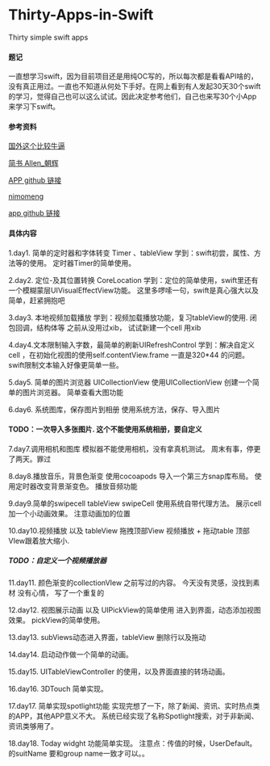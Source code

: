 # Thirty-Apps-in-Swift
Thirty simple swift apps

#### 题记
一直想学习swift，因为目前项目还是用纯OC写的，所以每次都是看看API啥的，没有真正用过。一直也不知道从何处下手好。在网上看到有人发起30天30个swift的学习，觉得自己也可以这么试试。因此决定参考他们，自己也来写30个小App来学习下swift。

#### 参考资料
[国外这个比较牛逼](https://samvlu.com/index.html)


[简书 Allen_朝辉](https://www.jianshu.com/p/52032bc4cbe4)

[APP github 链接](https://github.com/allenwong/30DaysofSwift)


[nimomeng](https://juejin.im/post/5c618227518825625c270640)

[app github 链接](https://github.com/nimomeng/30-swift-projects-in-30-days)



#### 具体内容
1.day1. 简单的定时器和字体转变  Timer 、tableView
学到：swift初尝，属性、方法等的使用。 定时器Timer的简单使用。

2.day2. 定位-及其位置转换  CoreLocation
学到：定位的简单使用，swift里还有一个模糊蒙层UIVisualEffectView功能。
这里多啰嗦一句，swift是真心强大以及简单，赶紧拥抱吧

3.day3. 本地视频加载播放
学到：视频加载播放功能，复习tableView的使用.  闭包回调，结构体等
之前从没用过xib， 试试新建一个cell 用xib

4.day4.文本限制输入字数，最简单的刷新UIRefreshControl
学到：解决自定义cell ，在初始化视图的使用self.contentView.frame 一直是320*44 的问题。
swift限制文本输入好像更简单一些。

5.day5. 简单的图片浏览器 UICollectionView
使用UICollectionView 创建一个简单的图片浏览器。 简单查看大图功能

6.day6. 系统图库，保存图片到相册
使用系统方法，保存、导入图片
#### TODO：一次导入多张图片. 这个不能使用系统相册，要自定义

7.day7.调用相机和图库
模拟器不能使用相机，没有拿真机测试。  周末有事，停更了两天。罪过

8.day8.播放音乐，背景色渐变
使用cocoapods 导入一个第三方snap库布局。  使用定时器改变背景渐变色。 播放音频功能

9.day9.简单的swipecell
tableView  swipeCell  使用系统自带代理方法。 展示cell加一个小动画效果。 注意动画加的位置

10.day10.视频播放 以及 tableView 拖拽顶部View
视频播放 + 拖动table 顶部VIew跟着放大缩小.   
##### TODO：自定义一个视频播放器

11.day11. 颜色渐变的collectionVIew
之前写过的内容。 今天没有灵感，没找到素材 没有心情， 写了一个重复的

12.day12. 视图展示动画 以及 UIPickView的简单使用
进入到界面，动态添加视图效果。 pickView的简单使用。

13.day13. subViews动态进入界面，tableView 删除行以及拖动

14.day14. 启动动作做一个简单的动画。  

15.day15. UITableViewController 的使用，以及界面直接的转场动画。

16.day16. 3DTouch 简单实现。

17.day17. 简单实现spotlight功能
实现完想了一下，除了新闻、资讯、实时热点类的APP，其他APP意义不大。  系统已经实现了名称Spotlight搜索，对于非新闻、资讯类够用了。

18.day18. Today widght 功能简单实现。
注意点：传值的时候，UserDefault。的suitName 要和group name一致才可以。。
